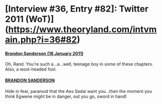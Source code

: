 # [Interview #36, Entry #82]: Twitter 2011 (WoT)](https://www.theoryland.com/intvmain.php?i=36#82)

#### [Brandon Sanderson (18 January 2011)](http://twitter.com/BrandonSandrson/status/27437526083960832)

Oh, Rand. You're such a...a...well, teenage boy in some of these chapters. Also, a wool-headed fool.

#### [BRANDON SANDERSON](http://twitter.com/BrandonSandrson/status/27438162376658944)

Hide in fear, paranoid that the Aes Sedai want you...then the moment you think Egwene might be in danger, out you go, sword in hand!

